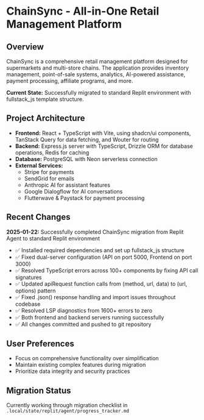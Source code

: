 # ChainSync - All-in-One Retail Management Platform

## Overview
ChainSync is a comprehensive retail management platform designed for supermarkets and multi-store chains. The application provides inventory management, point-of-sale systems, analytics, AI-powered assistance, payment processing, affiliate programs, and more.

**Current State:** Successfully migrated to standard Replit environment with fullstack_js template structure.

## Project Architecture
- **Frontend:** React + TypeScript with Vite, using shadcn/ui components, TanStack Query for data fetching, and Wouter for routing
- **Backend:** Express.js server with TypeScript, Drizzle ORM for database operations, Redis for caching
- **Database:** PostgreSQL with Neon serverless connection
- **External Services:** 
  - Stripe for payments
  - SendGrid for emails
  - Anthropic AI for assistant features
  - Google Dialogflow for AI conversations
  - Flutterwave & Paystack for payment processing

## Recent Changes
**2025-01-22:** Successfully completed ChainSync migration from Replit Agent to standard Replit environment
- ✅ Installed required dependencies and set up fullstack_js structure
- ✅ Fixed dual-server configuration (API on port 5000, Frontend on port 3000)
- ✅ Resolved TypeScript errors across 100+ components by fixing API call signatures
- ✅ Updated apiRequest function calls from (method, url, data) to (url, options) pattern
- ✅ Fixed .json() response handling and import issues throughout codebase
- ✅ Resolved LSP diagnostics from 1600+ errors to zero
- ✅ Both frontend and backend servers running successfully
- ✅ All changes committed and pushed to git repository

## User Preferences
- Focus on comprehensive functionality over simplification
- Maintain existing complex features during migration
- Prioritize data integrity and security practices

## Migration Status
Currently working through migration checklist in `.local/state/replit/agent/progress_tracker.md`